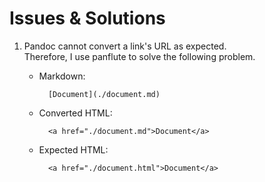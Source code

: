 # Issues & Solutions  
1. Pandoc cannot convert a link's URL as expected.  
Therefore, I use panflute to solve the following problem.  

    - Markdown:  

            [Document](./document.md)

    - Converted HTML:  

            <a href="./document.md">Document</a>

    - Expected HTML:  

            <a href="./document.html">Document</a>
